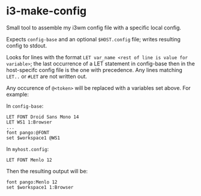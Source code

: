 # i3-make-config
Small tool to assemble my i3wm config file with a specific local config.

Expects `config-base` and an optional `$HOST.config` file; writes resulting config to stdout.

Looks for lines with the format `LET var_name <rest of line is value for variable>`; the last occurrence of a LET statement in config-base then in the host-specifc config file is the one with precedence. Any lines matching `LET..` or `#LET` are not written out.

Any occurence of `@<token>` will be replaced with a variables set above. For example: 

In `config-base`:

```
LET FONT Droid Sans Mono 14
LET WS1 1:Browser
...
font pango:@FONT
set $workspace1 @WS1
```
In `myhost.config`:
```
LET FONT Menlo 12
```
Then the resulting output will be:
```
font pango:Menlo 12
set $workspace1 1:Browser
```

